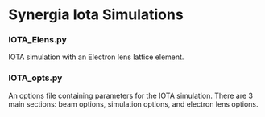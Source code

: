 <H1> Synergia Iota Simulations </H1>
<p>
     </master/IOTA.png'>
</p>
<H3> IOTA_Elens.py </H3>
IOTA simulation with an Electron lens lattice element.

<H3> IOTA_opts.py </H3>
An options file containing parameters for the IOTA simulation. There are 3 main sections: beam options, simulation options, and electron lens options.

